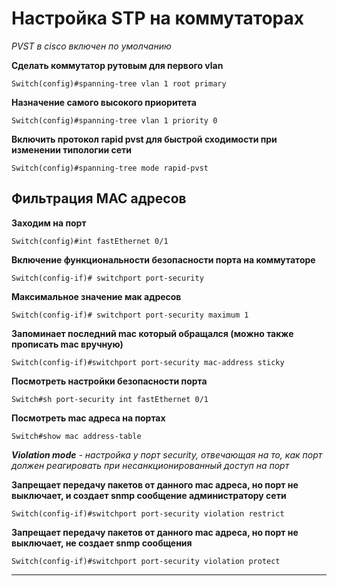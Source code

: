 # Настройка STP на коммутаторах

*PVST в cisco включен по умолчанию*

**Сделать коммутатор рутовым для первого vlan**

```
Switch(config)#spanning-tree vlan 1 root primary
```

**Назначение самого высокого приоритета**

```
Switch(config)#spanning-tree vlan 1 priority 0
```

**Включить протокол rapid pvst для быстрой сходимости при изменении типологии сети**

```
Switch(config)#spanning-tree mode rapid-pvst
```

## Фильтрация MAC адресов

**Заходим на порт**

```
Switch(config)#int fastEthernet 0/1
```

**Включение функциональности безопасности порта на коммутаторе**

```
Switch(config-if)# switchport port-security
```

**Максимальное значение мак адресов**

```
Switch(config-if)# switchport port-security maximum 1
```

**Запоминает последний mac который обращался (можно также прописать mac вручную)**

```
Switch(config-if)#switchport port-security mac-address sticky 
```

**Посмотреть настройки безопасности порта**

```
Switch#sh port-security int fastEthernet 0/1
```

**Посмотреть mac адреса на портах**

```
Switch#show mac address-table
```

***Violation mode** - настройка у порт security, отвечающая на то, как порт должен реагировать при несанкционированный доступ на порт*

**Запрещает передачу пакетов от данного mac адреса, но порт не выключает, и создает snmp сообщение администратору сети**

```
Switch(config-if)#switchport port-security violation restrict 
```

**Запрещает передачу пакетов от данного mac адреса, но порт не выключает, не создает snmp сообщения**

```
Switch(config-if)#switchport port-security violation protect
```

--------
